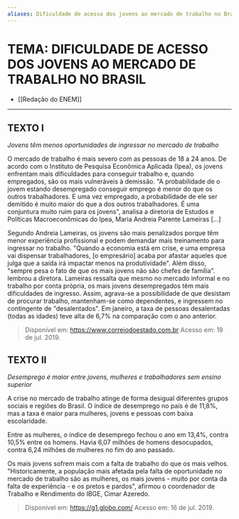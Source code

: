 ```yaml
---
aliases: Dificuldade de acesso dos jovens ao mercado de trabalho no Brasil
---
```


# TEMA: DIFICULDADE DE ACESSO DOS JOVENS AO MERCADO DE TRABALHO NO BRASIL

- [[Redação do ENEM]]

- - - 

## TEXTO I
*Jovens têm menos oportunidades de ingressar no mercado de trabalho*

O mercado de trabalho é mais severo com as pessoas de 18 a 24 anos. De acordo com o Instituto de Pesquisa Econômica Aplicada (Ipea), os jovens enfrentam mais dificuldades para conseguir trabalho e, quando empregados, são os mais vulneráveis à demissão. "A probabilidade de o jovem estando desempregado conseguir emprego é menor do que os outros trabalhadores. E uma vez empregado, a probabilidade de ele ser demitido é muito maior do que a dos outros trabalhadores. É uma conjuntura muito ruim para os jovens", analisa a diretoria de Estudos e Políticas Macroeconômicas do Ipea, Maria Andreia Parente Lameiras [...]

Segundo Andreia Lameiras, os jovens são mais penalizados porque têm menor experiência profissional e podem demandar mais treinamento para ingressar no trabalho. "Quando a economia está em crise, e uma empresa vai dispensar trabalhadores, [o empresário] acaba por afastar aqueles que julga que a saída irá impactar menos na produtividade". Além disso, "sempre pesa o fato de que os mais jovens não são chefes de família". lembrou a diretora. Lameiras ressalta que mesmo no mercado informal e no trabalho por conta própria, os mais jovens desempregados têm mais dificuldades de ingresso. Assim, agrava-se a possibilidade de que desistam de procurar trabalho, mantenham-se como dependentes, e ingressem no contingente de "desalentados". Em janeiro, a taxa de pessoas desalentadas (todas as idades) teve alta de 6,7% na comparação com o ano anterior.

> Disponível em: https://www.correiodoestado.com.br Acesso em: 19 de jul. 2019.


## TEXTO II
*Desemprego é maior entre jovens, mulheres e trabalhadores sem ensino superior*

A crise no mercado de trabalho atinge de forma desigual diferentes grupos sociais e regiões do Brasil. O índice de desemprego no país é de 11,8%, mas a taxa é maior para mulheres, jovens e pessoas com baixa escolaridade.

Entre as mulheres, o índice de desemprego fechou o ano em 13,4%, contra 10,5% entre os homens. Havia 6,07 milhões de homens desocupados, contra 6,24 milhões de mulheres no fim do ano passado.

Os mais jovens sofrem mais com a falta de trabalho do que os mais velhos. "Historicamente, a população mais afetada pela falta de oportunidade no mercado de trabalho são as mulheres, os mais jovens - muito por conta da falta de experiência - e os pretos e pardos", afirmou o coordenador de Trabalho e Rendimento do IBGE, Cimar Azeredo.

> Disponível em: https://g1.globo.com/ Acesso em: 16 de jul. 2019.